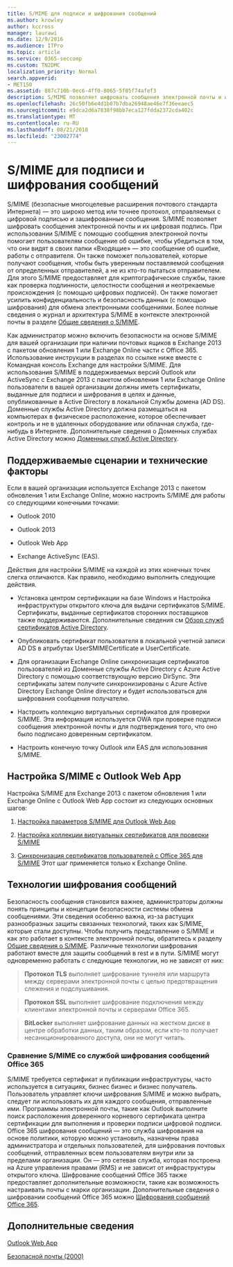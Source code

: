 ```yaml
---
title: S/MIME для подписи и шифрования сообщений
ms.author: krowley
author: kccross
manager: laurawi
ms.date: 12/9/2016
ms.audience: ITPro
ms.topic: article
ms.service: O365-seccomp
ms.custom: TN2DMC
localization_priority: Normal
search.appverid:
- MET150
ms.assetid: 887c710b-0ec6-4ff0-8065-5f05f74afef3
description: S/MIME позволяет шифровать сообщения электронной почты и их цифровая подпись. При использовании S/MIME с помощью сообщения электронной почты помогает пользователям сообщение об ошибке, чтобы убедиться в том, что они видят в своих папки «Входящие» — это сообщение об ошибке, работы с отправителя.
ms.openlocfilehash: 26c50fb6e4d1b07b7dba26948ae46e7f36eeaec5
ms.sourcegitcommit: e9dca2d6a7838f98bb7eca127fdda2372cda402c
ms.translationtype: MT
ms.contentlocale: ru-RU
ms.lasthandoff: 08/21/2018
ms.locfileid: "23002774"
---
```

# <a name="smime-for-message-signing-and-encryption"></a>S/MIME для подписи и шифрования сообщений

S/MIME (безопасные многоцелевые расширения почтового стандарта Интернета) — это широко метод или точнее протокол, отправляемых с цифровой подписью и зашифрованные сообщения. S/MIME позволяет шифровать сообщения электронной почты и их цифровая подпись. При использовании S/MIME с помощью сообщения электронной почты помогает пользователям сообщение об ошибке, чтобы убедиться в том, что они видят в своих папки «Входящие» — это сообщение об ошибке, работы с отправителя. Он также поможет пользователей, которые получают сообщения, чтобы быть уверенным поставляемой сообщения от определенных отправителей, а не из кто-то пытаться отправителем. Для этого S/MIME предоставляет для криптографические службы, такие как проверка подлинности, целостности сообщения и неотрекаемые происхождения (с помощью цифровых подписей). Он также помогает усилить конфиденциальность и безопасность данных (с помощью шифрования) для обмена электронными сообщениями. Более полные сведения о журнал и архитектура S/MIME в контексте электронной почты в разделе [Общие сведения о S/MIME](https://go.microsoft.com/fwlink/?LinkID=393948). 
  
Как администратор можно включить безопасности на основе S/MIME для вашей организации при наличии почтовых ящиков в Exchange 2013 с пакетом обновления 1 или Exchange Online части с Office 365. Использование инструкции в разделах по ссылке ниже вместе с Командная консоль Exchange для настройки S/MIME. Для использования S/MIME в поддерживаемых версий Outlook или ActiveSync с Exchange 2013 с пакетом обновления 1 или Exchange Online пользователи в вашей организации должны иметь сертификаты, выданные для подписи и шифрования в целях и данные, опубликованные в Active Directory в локальной Службы домена (AD DS). Доменные службы Active Directory должна размещаться на компьютерах в физическое расположение, которое обеспечивает контроль и не в удаленных оборудование или облачная служба, где-нибудь в Интернете. Дополнительные сведения о Доменных службах Active Directory можно [Доменных служб Active Directory](https://go.microsoft.com/fwlink/?LinkID=394064).
  
## <a name="supported-scenarios-and-technical-considerations"></a>Поддерживаемые сценарии и технические факторы
<a name="sectionSection0"> </a>

Если в вашей организации используется Exchange 2013 с пакетом обновления 1 или Exchange Online, можно настроить S/MIME для работы со следующими конечными точками: 
  
- Outlook 2010
    
- Outlook 2013
    
- Outlook Web App
    
- Exchange ActiveSync (EAS).
    
Действия для настройки S/MIME на каждой из этих конечных точек слегка отличаются. Как правило, необходимо выполнить следующие действия.
  
- Установка центром сертификации на базе Windows и Настройка инфраструктуры открытого ключа для выдачи сертификатов S/MIME. Сертификаты, выданные сертификатов сторонних поставщиков также поддерживаются. Дополнительные сведения см [Обзор служб сертификатов Active Directory](https://technet.microsoft.com/library/hh831740.aspx).
    
- Опубликовать сертификат пользователя в локальной учетной записи AD DS в атрибутах UserSMIMECertificate и UserCertificate.
    
- Для организации Exchange Online синхронизация сертификатов пользователей из Доменные службы Active Directory с Azure Active Directory с помощью соответствующую версию DirSync. Эти сертификаты затем получите синхронизированы с Azure Active Directory Exchange Online directory и будет использоваться для шифрования сообщения получателю.
    
- Настроить коллекцию виртуальных сертификатов для проверки S/MIME. Эта информация используется OWA при проверке подписи сообщения электронной почты и для подтверждения того, что оно было подписано доверенным сертификатом.
    
- Настроить конечную точку Outlook или EAS для использования S/MIME. 
    
## <a name="setup-smime-with-outlook-web-app"></a>Настройка S/MIME с Outlook Web App
<a name="sectionSection1"> </a>

Настройка S/MIME для Exchange 2013 с пакетом обновления 1 или Exchange Online с Outlook Web App состоит из следующих основных шагов:
  
1. [Настройка параметров S/MIME для Outlook Web App](configure-s-mime-settings-for-outlook-web-app.md)
    
2. [Настройка коллекции виртуальных сертификатов для проверки S/MIME](set-up-virtual-certificate-collection-to-validate-s-mime.md)
    
3. [Синхронизация сертификатов пользователей с Office 365 для S/MIME](sync-user-certificates-to-office-365-for-s-mime.md) Этот шаг применяется только к Exchange Online. 
    
## <a name="related-message-encryption-technologies"></a>Технологии шифрования сообщений
<a name="sectionSection2"> </a>

Безопасность сообщения становится важнее, администраторы должны понять принципы и концепции безопасности системы обмена сообщениями. Эти сведения особенно важна, из-за растущих разнообразных защиты связанных технологий, таких как S/MIME, которые стали доступны. Чтобы получить представление о S/MIME и как это работает в контексте электронной почты, обратитесь к разделу [Общие сведения о S/MIME](https://go.microsoft.com/fwlink/?LinkID=393948). Различные технологии шифрования работают вместе для защиты сообщений в rest и в пути. S/MIME могут одновременно работать с следующие технологии, но не зависят от них:
  
> **Протокол TLS** выполняет шифрование туннеля или маршрута между серверами электронной почты с целью предотвращения слежения и подслушивания. 
    
> **Протокол SSL** выполняет шифрование подключения между клиентами электронной почты и серверами Office 365. 
    
> **BitLocker** выполняет шифрование данных на жестком диске в центре обработки данных, таким образом, если кто-то получает несанкционированного доступа, они не могут читать. 
    
### <a name="smime-compared-with-office-365-message-encryption"></a>Сравнение S/MIME со службой шифрования сообщений Office 365

S/MIME требуется сертификат и публикации инфраструктуры, часто используется в ситуациях, бизнес бизнес и бизнес получатель. Пользователь управляет ключи шифрования S/MIME и можно выбрать, следует ли использовать их для каждого сообщения, отправленные ими. Программы электронной почты, такие как Outlook выполните поиск расположения доверенного корневого сертификата центра сертификации для выполнения и проверки подписи цифровой подписи. Office 365 шифрования сообщений — это служба шифрования на основе политики, которую можно установить, назначены права администратора и отдельных пользователей, для шифрования почтовых сообщений, отправленных всем пользователям внутри или за пределами организации. Он — это сетевая служба, которая построена на Azure управления правами (RMS) и не зависит от инфраструктуры открытого ключа. Шифрование сообщений Office 365 также предоставляет дополнительные возможности, такие как возможность настраивать почты с марки организации. Дополнительные сведения о шифровании сообщений Office 365 можно [Шифрования сообщений Office 365](https://go.microsoft.com/fwlink/?LinkID=392525).
  
## <a name="more-information"></a>Дополнительные сведения
<a name="sectionSection3"> </a>

[Outlook Web App](http://technet.microsoft.com/library/3814b665-01e8-4881-9a44-163f14789ee4.aspx)
  
[Безопасной почты (2000)](https://technet.microsoft.com/en-us/library/cc962043.aspx)
  

